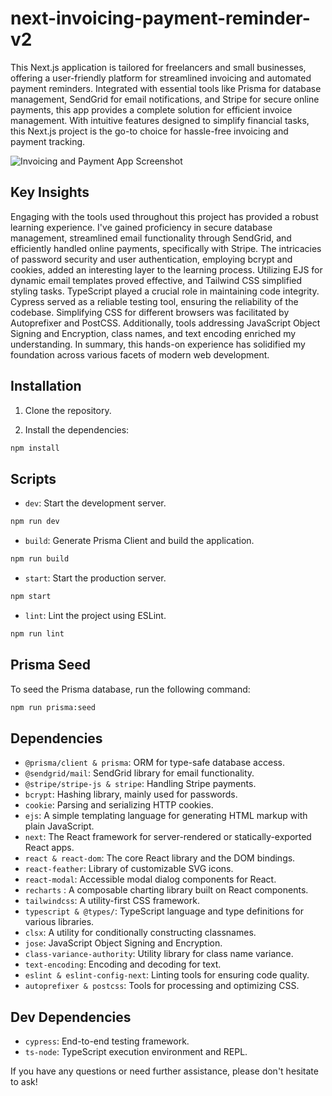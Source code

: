 # next-invoicing-payment-reminder-v2

This Next.js application is tailored for freelancers and small businesses, offering a user-friendly platform for streamlined invoicing and automated payment reminders. Integrated with essential tools like Prisma for database management, SendGrid for email notifications, and Stripe for secure online payments, this app provides a complete solution for efficient invoice management. With intuitive features designed to simplify financial tasks, this Next.js project is the go-to choice for hassle-free invoicing and payment tracking.

![Invoicing and Payment App Screenshot](https://shomariroberts.com/_next/image?url=https%3A%2F%2Fimages.ctfassets.net%2Fd33jlrbsef5n%2F1P3HxNekJcuIeTQq0Dguu0%2F2071b990b5c35865e373d533b9557f58%2Finvoicing-payment-reminder-app.png&w=3840&q=75)

## Key Insights

Engaging with the tools used throughout this project has provided a robust learning experience. I've gained proficiency in secure database management, streamlined email functionality through SendGrid, and efficiently handled online payments, specifically with Stripe. The intricacies of password security and user authentication, employing bcrypt and cookies, added an interesting layer to the learning process. Utilizing EJS for dynamic email templates proved effective, and Tailwind CSS simplified styling tasks. TypeScript played a crucial role in maintaining code integrity. Cypress served as a reliable testing tool, ensuring the reliability of the codebase. Simplifying CSS for different browsers was facilitated by Autoprefixer and PostCSS. Additionally, tools addressing JavaScript Object Signing and Encryption, class names, and text encoding enriched my understanding. In summary, this hands-on experience has solidified my foundation across various facets of modern web development.

## Installation

1. Clone the repository.

2. Install the dependencies:

```bash
npm install
```

## Scripts

- `dev`: Start the development server.

```bash
npm run dev
```

- `build`: Generate Prisma Client and build the application.

```bash
npm run build
```

- `start`: Start the production server.

```bash
npm start
```

- `lint`: Lint the project using ESLint.

```bash
npm run lint
```

## Prisma Seed

To seed the Prisma database, run the following command:

```bash
npm run prisma:seed
```

## Dependencies

- `@prisma/client & prisma`: ORM for type-safe database access.
- `@sendgrid/mail`: SendGrid library for email functionality.
- `@stripe/stripe-js & stripe`: Handling Stripe payments.
- `bcrypt`: Hashing library, mainly used for passwords.
- `cookie`: Parsing and serializing HTTP cookies.
- `ejs`: A simple templating language for generating HTML markup with plain JavaScript.
- `next`: The React framework for server-rendered or statically-exported React apps.
- `react & react-dom`: The core React library and the DOM bindings.
- `react-feather`: Library of customizable SVG icons.
- `react-modal`: Accessible modal dialog components for React.
- `recharts` : A composable charting library built on React components.
- `tailwindcss`: A utility-first CSS framework.
- `typescript & @types/`: TypeScript language and type definitions for various libraries.
- `clsx`: A utility for conditionally constructing classnames.
- `jose`: JavaScript Object Signing and Encryption.
- `class-variance-authority`: Utility library for class name variance.
- `text-encoding`: Encoding and decoding for text.
- `eslint & eslint-config-next`: Linting tools for ensuring code quality.
- `autoprefixer & postcss`: Tools for processing and optimizing CSS.

## Dev Dependencies

- `cypress`: End-to-end testing framework.
- `ts-node`: TypeScript execution environment and REPL.

If you have any questions or need further assistance, please don't hesitate to ask!
